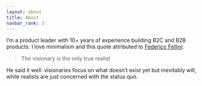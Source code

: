 ```yaml
---
layout: about
title: About
navbar_rank: 3
---
```

I’m a product leader with 10+ years of experience building B2C and B2B products. I love minimalism and this quote attributed to [Federico Fellini](https://en.wikipedia.org/wiki/Federico_Fellini):

> The visionary is the only true realist

He said it well: visionaries focus on what doesn’t exist yet but inevitably will, while realists are just concerned with the status quo. 

